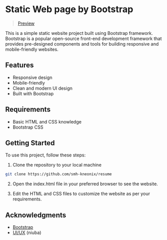 # Static Web page by Bootstrap
> <a href="https://smh-kneonix.github.io/resume/">Preview</a>

This is a simple static website project built using Bootstrap framework. Bootstrap is a popular open-source front-end development framework that provides pre-designed components and tools for building responsive and mobile-friendly websites.

## Features
* Responsive design
* Mobile-friendly
* Clean and modern UI design
* Built with Bootstrap

## Requirements
* Basic HTML and CSS knowledge
* Bootstrap CSS

## Getting Started
To use this project, follow these steps:

 1. Clone the repository to your local machine
 ```bash
 git clone https://github.com/smh-kneonix/resume
 ```
 2. Open the index.html file in your preferred browser to see the website.

 3. Edit the HTML and CSS files to customize the website as per your requirements.
 
## Acknowledgments
* <a href="https://getbootstrap.com/">Bootstrap</a>
* <a href="https://www.figma.com/community/file/1116232997705487972">UI/UX</a> (niuba)
